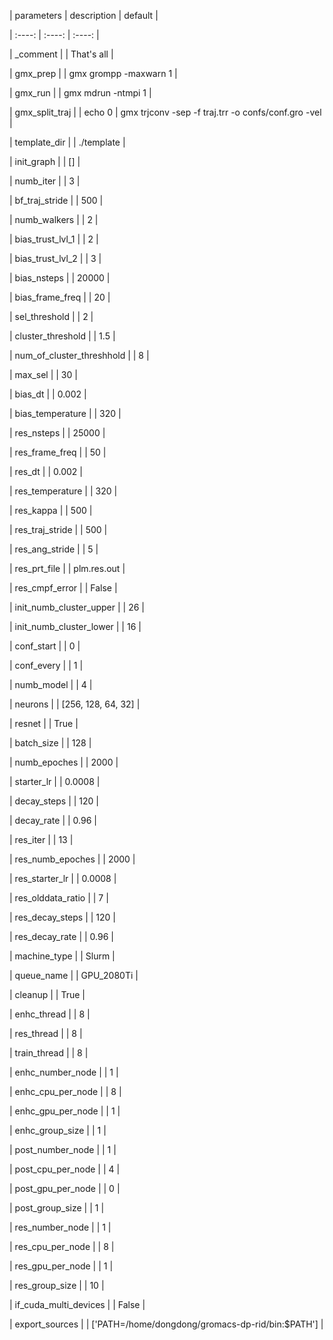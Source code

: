 | parameters | description | default |

| :----: | :----: | :----: |

| _comment | | That's all |

| gmx_prep | | gmx grompp -maxwarn 1 |

| gmx_run | | gmx mdrun -ntmpi 1 |

| gmx_split_traj | | echo 0 | gmx trjconv -sep -f traj.trr -o confs/conf.gro -vel |

| template_dir | | ./template |

| init_graph | | [] |

| numb_iter | | 3 |

| bf_traj_stride | | 500 |

| numb_walkers | | 2 |

| bias_trust_lvl_1 | | 2 |

| bias_trust_lvl_2 | | 3 |

| bias_nsteps | | 20000 |

| bias_frame_freq | | 20 |

| sel_threshold | | 2 |

| cluster_threshold | | 1.5 |

| num_of_cluster_threshhold | | 8 |

| max_sel | | 30 |

| bias_dt | | 0.002 |

| bias_temperature | | 320 |

| res_nsteps | | 25000 |

| res_frame_freq | | 50 |

| res_dt | | 0.002 |

| res_temperature | | 320 |

| res_kappa | | 500 |

| res_traj_stride | | 500 |

| res_ang_stride | | 5 |

| res_prt_file | | plm.res.out |

| res_cmpf_error | | False |

| init_numb_cluster_upper | | 26 |

| init_numb_cluster_lower | | 16 |

| conf_start | | 0 |

| conf_every | | 1 |

| numb_model | | 4 |

| neurons | | [256, 128, 64, 32] |

| resnet | | True |

| batch_size | | 128 |

| numb_epoches | | 2000 |

| starter_lr | | 0.0008 |

| decay_steps | | 120 |

| decay_rate | | 0.96 |

| res_iter | | 13 |

| res_numb_epoches | | 2000 |

| res_starter_lr | | 0.0008 |

| res_olddata_ratio | | 7 |

| res_decay_steps | | 120 |

| res_decay_rate | | 0.96 |

| machine_type | | Slurm |

| queue_name | | GPU_2080Ti |

| cleanup | | True |

| enhc_thread | | 8 |

| res_thread | | 8 |

| train_thread | | 8 |

| enhc_number_node | | 1 |

| enhc_cpu_per_node | | 8 |

| enhc_gpu_per_node | | 1 |

| enhc_group_size | | 1 |

| post_number_node | | 1 |

| post_cpu_per_node | | 4 |

| post_gpu_per_node | | 0 |

| post_group_size | | 1 |

| res_number_node | | 1 |

| res_cpu_per_node | | 8 |

| res_gpu_per_node | | 1 |

| res_group_size | | 10 |

| if_cuda_multi_devices | | False |

| export_sources | | ['PATH=/home/dongdong/gromacs-dp-rid/bin:$PATH'] |
